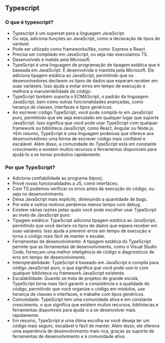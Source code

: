 ## Typescript

### O que é typescript?
* Typescript é um superset para a linguagem JavaScript.
* Ou seja, adiciona funções ao JavaScript, como a declaração de tipos de variável.
* Pode ser utilizado como frameworks/libs, como: Express e React.
* Precisa ser compilado em JavaScript, ou seja não executamos TS.
* Desenvolvido e matido pela Microsoft.
* TypeScript é uma linguagem de programação de tipagem estática que é baseada em JavaScript. É desenvolvida e mantida pela Microsoft. Ele adiciona tipagem estática ao JavaScript, permitindo que os desenvolvedores declarem os tipos de dados que esperam receber em suas variáveis. Isso ajuda a evitar erros em tempo de execução e melhora a manutenibilidade do código.
* TypeScript também suporta o ECMAScript, o padrão da linguagem JavaScript, bem como outras funcionalidades avançadas, como herança de classes, interfaces e tipos genéricos.
* Ao escrever código TypeScript, você pode compilá-lo em JavaScript puro, permitindo que ele seja executado em qualquer lugar que suporte JavaScript. Isso significa que você pode usar TypeScript com qualquer framework ou biblioteca JavaScript, como React, Angular ou Node.js.
*Em resumo, TypeScript é uma linguagem poderosa que oferece aos desenvolvedores uma forma de escrever código mais confiável e escalável. Além disso, a comunidade do TypeScript está em constante crescimento e existem muitos recursos e ferramentas disponíveis para ajudá-lo a se tornar produtivo rapidamente.

### Por que TypeScript?
* Adiciona confiabilidade ao programa (tipos);
* Provê novas funcionalidades a JS, como interfaces;
* Com TS podemos verificar os erros antes da execução do código, ou seja no desenvolvimento.
* Deixa JavaScript mais explícito, diminuindo a quantidade de bugs.
* Por este e outros motivos perdemos menos tempo com debug.
* Existem várias razões pelas quais você pode escolher usar TypeScript ao invés de JavaScript puro:
* Tipagem estática: TypeScript adiciona tipagem estática ao JavaScript, permitindo que você declare os tipos de dados que espera receber em suas variáveis. Isso ajuda a prevenir erros em tempo de execução e torna o código mais fácil de manter e escalar.
* Ferramentas de desenvolvimento: A tipagem estática do TypeScript permite que as ferramentas de desenvolvimento, como o Visual Studio Code, forneçam uma melhor inteligência de código e diagnósticos de erro em tempo de desenvolvimento.
* Interoperabilidade: TypeScript é baseado em JavaScript e compila para código JavaScript puro, o que significa que você pode usá-lo com qualquer biblioteca ou framework JavaScript existente.
* Escalabilidade: Quando se trata de projetos de grande escala, TypeScript torna mais fácil garantir a consistência e a qualidade do código, permitindo que você organize o código em módulos, use herança de classes e interfaces, e trabalhe com tipos genéricos.
* Comunidade: TypeScript tem uma comunidade ativa e em constante crescimento, o que significa que existem muitos recursos, bibliotecas e ferramentas disponíveis para ajudá-o a se desenvolver mais rapidamente.
* Em resumo, TypeScript é uma ótima escolha se você deseja ter um código mais seguro, escalável e fácil de manter. Além disso, ele oferece uma experiência de desenvolvimento mais rica, graças ao suporte de ferramentas de desenvolvimento e à comunidade ativa.
